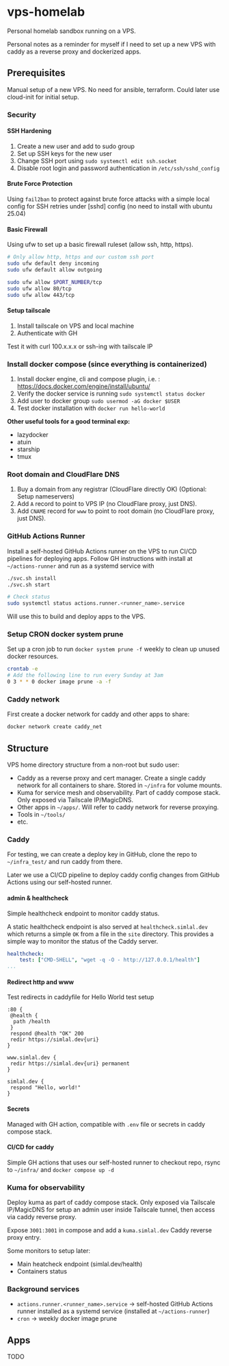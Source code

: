 # vps-homelab

Personal homelab sandbox running on a VPS.

Personal notes as a reminder for myself if I need to set up a new VPS with caddy as a reverse proxy and dockerized apps.

## Prerequisites

Manual setup of a new VPS. No need for ansible, terraform. Could later use
cloud-init for initial setup.

### Security

#### SSH Hardening

1. Create a new user and add to sudo group
2. Set up SSH keys for the new user
3. Change SSH port using `sudo systemctl edit ssh.socket`
4. Disable root login and password authentication in `/etc/ssh/sshd_config`

#### Brute Force Protection

Using `fail2ban` to protect against brute force attacks with a simple local config for SSH retries under [sshd] config (no need to install with ubuntu 25.04)

#### Basic Firewall

Using ufw to set up a basic firewall ruleset (allow ssh, http, https).

```bash
# Only allow http, https and our custom ssh port
sudo ufw default deny incoming
sudo ufw default allow outgoing

sudo ufw allow $PORT_NUMBER/tcp
sudo ufw allow 80/tcp
sudo ufw allow 443/tcp
```

#### Setup tailscale

1. Install tailscale on VPS and local machine
2. Authenticate with GH

Test it with curl 100.x.x.x or ssh-ing with tailscale IP

### Install docker compose (since everything is containerized)

1. Install docker engine, cli and compose plugin, i.e. : <https://docs.docker.com/engine/install/ubuntu/>
2. Verify the docker service is running `sudo systemctl status docker`
3. Add user to docker group `sudo usermod -aG docker $USER`
4. Test docker installation with `docker run hello-world`

**Other useful tools for a good terminal exp:**

- lazydocker
- atuin
- starship
- tmux

### Root domain and CloudFlare DNS

1. Buy a domain from any registrar (CloudFlare directly OK) (Optional: Setup nameservers)
2. Add `A` record to point to VPS IP (no CloudFlare proxy, just DNS).
3. Add `CNAME` record for `www` to point to root domain (no CloudFlare proxy, just DNS).

### GitHub Actions Runner

Install a self-hosted GitHub Actions runner on the VPS to run CI/CD pipelines for deploying apps.
Follow GH instructions with install at `~/actions-runner` and run as a systemd service with

```bash
./svc.sh install
./svc.sh start

# Check status
sudo systemctl status actions.runner.<runner_name>.service
```

Will use this to build and deploy apps to the VPS.

### Setup CRON docker system prune

Set up a cron job to run `docker system prune -f` weekly to clean up unused docker resources.

```bash
crontab -e
# Add the following line to run every Sunday at 3am
0 3 * * 0 docker image prune -a -f

```

### Caddy network

First create a docker network for caddy and other apps to share:

```bash
docker network create caddy_net
```

## Structure

VPS home directory structure from a non-root but sudo user:

- Caddy as a reverse proxy and cert manager. Create a single caddy network for all containers to share.
Stored in `~/infra` for volume mounts.
- Kuma for service mesh and observability. Part of caddy compose stack. Only exposed via Tailscale IP/MagicDNS.
- Other apps in `~/apps/`. Will refer to caddy network for reverse proxying.
- Tools in `~/tools/`
- etc.

### Caddy

For testing, we can create a deploy key in GitHub, clone the repo to `~/infra_test/` and run caddy from there.

Later we use a CI/CD pipeline to deploy caddy config changes from GitHub Actions using our self-hosted runner.

#### admin & healthcheck

Simple healthcheck endpoint to monitor caddy status.

A static healthcheck endpoint is also served at `healthcheck.simlal.dev` which returns a simple `OK` from a file in the `site` directory. This provides a simple way to monitor the status of the Caddy server.

```yaml
healthcheck:
    test: ["CMD-SHELL", "wget -q -O - http://127.0.0.1/health"]
...
```

#### Redirect http and www

Test redirects in caddyfile for Hello World test setup

```caddy
:80 {
 @health {
  path /health
 }
 respond @health "OK" 200
 redir https://simlal.dev{uri}
}

www.simlal.dev {
 redir https://simlal.dev{uri} permanent
}

simlal.dev {
 respond "Hello, world!"
}
```

#### Secrets

Managed with GH action, compatible with `.env` file or secrets in caddy compose stack.

#### CI/CD for caddy

Simple GH actions that uses our self-hosted runner to checkout repo, rsync to `~/infra/` and `docker compose up -d`

### Kuma for observability

Deploy kuma as part of caddy compose stack. Only exposed via Tailscale IP/MagicDNS for setup an admin user inside Tailscale tunnel, then access via caddy reverse proxy.

Expose `3001:3001` in compose and add a `kuma.simlal.dev` Caddy reverse proxy entry.

Some monitors to setup later:

- Main heatcheck endpoint (simlal.dev/health)
- Containers status

### Background services

- `actions.runner.<runner_name>.service` → self-hosted GitHub Actions runner installed as a systemd service (installed at `~/actions-runner`)
- `cron` → weekly docker image prune

## Apps

TODO
